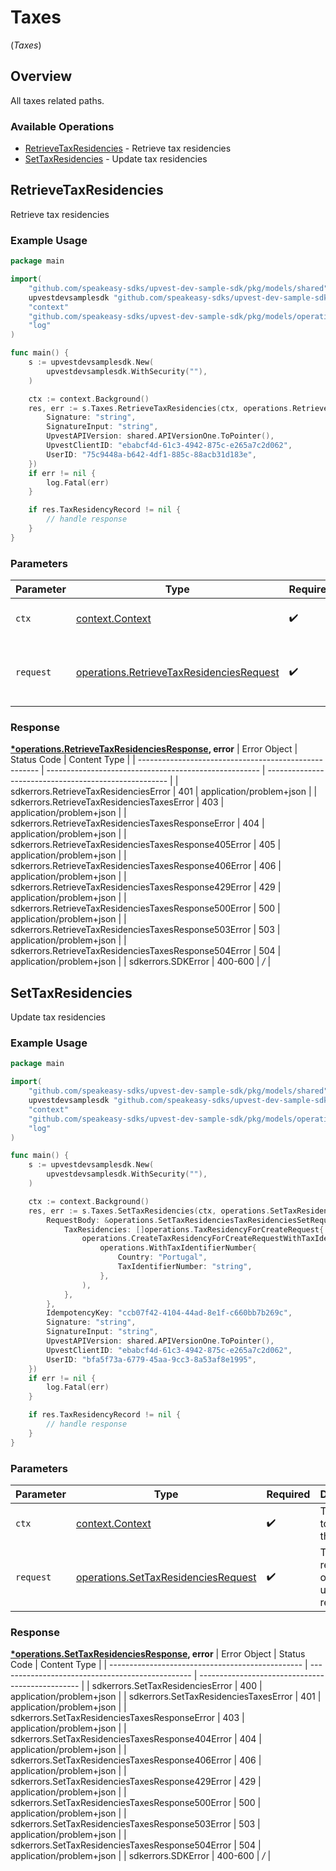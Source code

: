 # Taxes
(*Taxes*)

## Overview

All taxes related paths.

### Available Operations

* [RetrieveTaxResidencies](#retrievetaxresidencies) - Retrieve tax residencies
* [SetTaxResidencies](#settaxresidencies) - Update tax residencies

## RetrieveTaxResidencies

Retrieve tax residencies

### Example Usage

```go
package main

import(
	"github.com/speakeasy-sdks/upvest-dev-sample-sdk/pkg/models/shared"
	upvestdevsamplesdk "github.com/speakeasy-sdks/upvest-dev-sample-sdk"
	"context"
	"github.com/speakeasy-sdks/upvest-dev-sample-sdk/pkg/models/operations"
	"log"
)

func main() {
    s := upvestdevsamplesdk.New(
        upvestdevsamplesdk.WithSecurity(""),
    )

    ctx := context.Background()
    res, err := s.Taxes.RetrieveTaxResidencies(ctx, operations.RetrieveTaxResidenciesRequest{
        Signature: "string",
        SignatureInput: "string",
        UpvestAPIVersion: shared.APIVersionOne.ToPointer(),
        UpvestClientID: "ebabcf4d-61c3-4942-875c-e265a7c2d062",
        UserID: "75c9448a-b642-4df1-885c-88acb31d183e",
    })
    if err != nil {
        log.Fatal(err)
    }

    if res.TaxResidencyRecord != nil {
        // handle response
    }
}
```

### Parameters

| Parameter                                                                                                | Type                                                                                                     | Required                                                                                                 | Description                                                                                              |
| -------------------------------------------------------------------------------------------------------- | -------------------------------------------------------------------------------------------------------- | -------------------------------------------------------------------------------------------------------- | -------------------------------------------------------------------------------------------------------- |
| `ctx`                                                                                                    | [context.Context](https://pkg.go.dev/context#Context)                                                    | :heavy_check_mark:                                                                                       | The context to use for the request.                                                                      |
| `request`                                                                                                | [operations.RetrieveTaxResidenciesRequest](../../pkg/models/operations/retrievetaxresidenciesrequest.md) | :heavy_check_mark:                                                                                       | The request object to use for the request.                                                               |


### Response

**[*operations.RetrieveTaxResidenciesResponse](../../pkg/models/operations/retrievetaxresidenciesresponse.md), error**
| Error Object                                          | Status Code                                           | Content Type                                          |
| ----------------------------------------------------- | ----------------------------------------------------- | ----------------------------------------------------- |
| sdkerrors.RetrieveTaxResidenciesError                 | 401                                                   | application/problem+json                              |
| sdkerrors.RetrieveTaxResidenciesTaxesError            | 403                                                   | application/problem+json                              |
| sdkerrors.RetrieveTaxResidenciesTaxesResponseError    | 404                                                   | application/problem+json                              |
| sdkerrors.RetrieveTaxResidenciesTaxesResponse405Error | 405                                                   | application/problem+json                              |
| sdkerrors.RetrieveTaxResidenciesTaxesResponse406Error | 406                                                   | application/problem+json                              |
| sdkerrors.RetrieveTaxResidenciesTaxesResponse429Error | 429                                                   | application/problem+json                              |
| sdkerrors.RetrieveTaxResidenciesTaxesResponse500Error | 500                                                   | application/problem+json                              |
| sdkerrors.RetrieveTaxResidenciesTaxesResponse503Error | 503                                                   | application/problem+json                              |
| sdkerrors.RetrieveTaxResidenciesTaxesResponse504Error | 504                                                   | application/problem+json                              |
| sdkerrors.SDKError                                    | 400-600                                               | */*                                                   |

## SetTaxResidencies

Update tax residencies

### Example Usage

```go
package main

import(
	"github.com/speakeasy-sdks/upvest-dev-sample-sdk/pkg/models/shared"
	upvestdevsamplesdk "github.com/speakeasy-sdks/upvest-dev-sample-sdk"
	"context"
	"github.com/speakeasy-sdks/upvest-dev-sample-sdk/pkg/models/operations"
	"log"
)

func main() {
    s := upvestdevsamplesdk.New(
        upvestdevsamplesdk.WithSecurity(""),
    )

    ctx := context.Background()
    res, err := s.Taxes.SetTaxResidencies(ctx, operations.SetTaxResidenciesRequest{
        RequestBody: &operations.SetTaxResidenciesTaxResidenciesSetRequest{
            TaxResidencies: []operations.TaxResidencyForCreateRequest{
                operations.CreateTaxResidencyForCreateRequestWithTaxIdentifierNumber(
                    operations.WithTaxIdentifierNumber{
                        Country: "Portugal",
                        TaxIdentifierNumber: "string",
                    },
                ),
            },
        },
        IdempotencyKey: "ccb07f42-4104-44ad-8e1f-c660bb7b269c",
        Signature: "string",
        SignatureInput: "string",
        UpvestAPIVersion: shared.APIVersionOne.ToPointer(),
        UpvestClientID: "ebabcf4d-61c3-4942-875c-e265a7c2d062",
        UserID: "bfa5f73a-6779-45aa-9cc3-8a53af8e1995",
    })
    if err != nil {
        log.Fatal(err)
    }

    if res.TaxResidencyRecord != nil {
        // handle response
    }
}
```

### Parameters

| Parameter                                                                                      | Type                                                                                           | Required                                                                                       | Description                                                                                    |
| ---------------------------------------------------------------------------------------------- | ---------------------------------------------------------------------------------------------- | ---------------------------------------------------------------------------------------------- | ---------------------------------------------------------------------------------------------- |
| `ctx`                                                                                          | [context.Context](https://pkg.go.dev/context#Context)                                          | :heavy_check_mark:                                                                             | The context to use for the request.                                                            |
| `request`                                                                                      | [operations.SetTaxResidenciesRequest](../../pkg/models/operations/settaxresidenciesrequest.md) | :heavy_check_mark:                                                                             | The request object to use for the request.                                                     |


### Response

**[*operations.SetTaxResidenciesResponse](../../pkg/models/operations/settaxresidenciesresponse.md), error**
| Error Object                                     | Status Code                                      | Content Type                                     |
| ------------------------------------------------ | ------------------------------------------------ | ------------------------------------------------ |
| sdkerrors.SetTaxResidenciesError                 | 400                                              | application/problem+json                         |
| sdkerrors.SetTaxResidenciesTaxesError            | 401                                              | application/problem+json                         |
| sdkerrors.SetTaxResidenciesTaxesResponseError    | 403                                              | application/problem+json                         |
| sdkerrors.SetTaxResidenciesTaxesResponse404Error | 404                                              | application/problem+json                         |
| sdkerrors.SetTaxResidenciesTaxesResponse406Error | 406                                              | application/problem+json                         |
| sdkerrors.SetTaxResidenciesTaxesResponse429Error | 429                                              | application/problem+json                         |
| sdkerrors.SetTaxResidenciesTaxesResponse500Error | 500                                              | application/problem+json                         |
| sdkerrors.SetTaxResidenciesTaxesResponse503Error | 503                                              | application/problem+json                         |
| sdkerrors.SetTaxResidenciesTaxesResponse504Error | 504                                              | application/problem+json                         |
| sdkerrors.SDKError                               | 400-600                                          | */*                                              |
